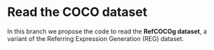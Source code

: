 # Read the COCO dataset
In this branch we propose the code to read the **RefCOCOg dataset**, a variant of the Referring Expression Generation (REG) dataset.
